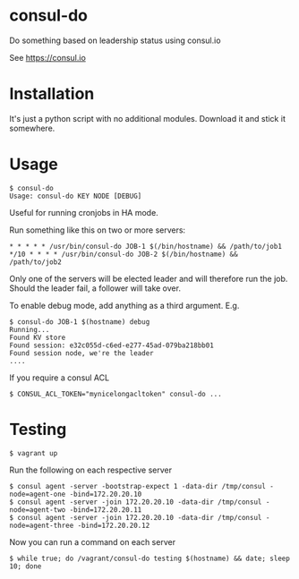 consul-do
=========

Do something based on leadership status using consul.io

See https://consul.io

Installation
============

It's just a python script with no additional modules. Download it and stick it somewhere.

Usage
=====

    $ consul-do
    Usage: consul-do KEY NODE [DEBUG]

Useful for running cronjobs in HA mode.

Run something like this on two or more servers:

    * * * * * /usr/bin/consul-do JOB-1 $(/bin/hostname) && /path/to/job1
    */10 * * * * /usr/bin/consul-do JOB-2 $(/bin/hostname) && /path/to/job2

Only one of the servers will be elected leader and will therefore run the job. Should the leader fail, a follower will take over.

To enable debug mode, add anything as a third argument. E.g.

    $ consul-do JOB-1 $(hostname) debug
    Running...
    Found KV store
    Found session: e32c055d-c6ed-e277-45ad-079ba218bb01
    Found session node, we're the leader
    ....

If you require a consul ACL

    $ CONSUL_ACL_TOKEN="mynicelongacltoken" consul-do ... 


Testing
=======

    $ vagrant up

Run the following on each respective server

    $ consul agent -server -bootstrap-expect 1 -data-dir /tmp/consul -node=agent-one -bind=172.20.20.10
    $ consul agent -server -join 172.20.20.10 -data-dir /tmp/consul -node=agent-two -bind=172.20.20.11
    $ consul agent -server -join 172.20.20.10 -data-dir /tmp/consul -node=agent-three -bind=172.20.20.12

Now you can run a command on each server

    $ while true; do /vagrant/consul-do testing $(hostname) && date; sleep 10; done


